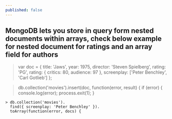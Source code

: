 ```yaml
---
published: false
---
```

## MongoDB lets you store in query form nested documents within arrays, check below example for nested document for ratings and an array field for authors

 > var doc = {
   title: 'Jaws',
   year: 1975,
   director: 'Steven Spielberg',
   rating: 'PG',
   rating: {
      critics: 80,
      audience: 97
    },
    screenplay: ['Peter Benchley', 'Carl Gotlieb']
  };

  > db.collection('movies').insert(doc, function(error, result) {
    if (error) {
      console.log(error);
      process.exit(1);
    }

    > db.collection('movies').
      find({ screenplay: 'Peter Benchley' }).
      toArray(function(error, docs) {